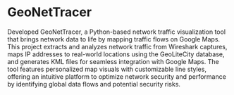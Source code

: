 ﻿# GeoNetTracer
Developed GeoNetTracer, a Python-based network traffic visualization tool that brings network data to life by mapping traffic flows on Google Maps. This project extracts and analyzes network traffic from Wireshark captures, maps IP addresses to real-world locations using the GeoLiteCity database, and generates KML files for seamless integration with Google Maps. The tool features personalized map visuals with customizable line styles, offering an intuitive platform to optimize network security and performance by identifying global data flows and potential security risks.

